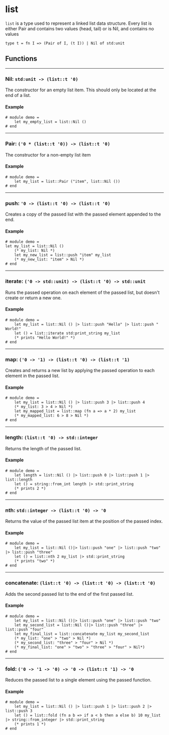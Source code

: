 # list
`list` is a type used to represent a linked list data structure.
Every list is either Pair and contains two values (head, tail) or is Nil, and contains no values
```halcyon
type t = fn I => (Pair of I, (t I)) | Nil of std:unit
```
## Functions
---
### Nil: `std:unit -> (list::t '0)`
The constructor for an empty list item.
This should only be located at the end of a list.
#### Example
```halcyon
# module demo = 
    let my_empty_list = list::Nil ()
# end
```
---
### Pair: `('0 * (list::t '0)) -> (list::t '0)`
The constructor for a non-empty list item
#### Example
```halcyon
# module demo = 
    let my_list = list::Pair ("item", list::Nil ())
# end
```
---
### push: `'0 -> (list::t '0) -> (list::t '0)`
Creates a copy of the passed list with the passed element appended to the end.
#### Example
```halcyon
# module demo = 
let my_list = list::Nil ()
    (* my_list: Nil *)
    let my_new_list = list::push "item" my_list 
    (* my_new_list: "item" > Nil *)
# end
```
---
### iterate: `('0 -> std::unit) -> (list::t '0) -> std::unit`
Runs the passed operation on each element of the passed list, but doesn't create or return a new one.
#### Example
```halcyon
# module demo = 
    let my_list = list::Nil () |> list::push "Hello" |> list::push " World!"
    let () = list::iterate std:print_string my_list
    (* prints "Hello World!" *)
# end
```
---
### map: `('0 -> '1) -> (list::t '0) -> (list::t '1)`
Creates and returns a new list by applying the passed operation to each element in the passed list.
#### Example
```halcyon
# module demo = 
    let my_list = list::Nil () |> list::push 3 |> list::push 4 
    (* my_list: 3 > 4 > Nil *)
    let my_mapped_list = list::map (fn a => a * 2) my_list
    (* my_mapped_list: 6 > 8 > Nil *)
# end
```
---
### length: `(list::t '0) -> std::integer`
Returns the length of the passed list.
#### Example
```halcyon
# module demo = 
    let length = list::Nil () |> list::push 0 |> list::push 1 |> list::length
    let () = string::from_int length |> std::print_string
    (* prints 2 *)
# end
```
---
### nth: `std::integer -> (list::t '0) -> '0`
Returns the value of the passed list item at the position of the passed index.
#### Example
```halcyon
# module demo = 
    let my_list = list::Nil ()|> list::push "one" |> list::push "two" |> list::push "three"
    let () = list::nth 2 my_list |> std::print_string
    (* prints "two" *)
# end
```
---
### concatenate: `(list::t '0) -> (list::t '0) -> (list::t '0)`
Adds the second passed list to the end of the first passed list.
#### Example
```halcyon
# module demo = 
    let my_list = list::Nil ()|> list::push "one" |> list::push "two" 
    let my_second_list = list::Nil ()|> list::push "three" |> list::push "four" 
    let my_final_list = list::concatenate my_list my_second_list
    (* my_list: "one" > "two" > Nil *)
    (* my_second_list: "three" > "four" > Nil *)
    (* my_final_list: "one" > "two" > "three" > "four" > Nil*)
# end
```
---
### fold: `('0 -> '1 -> '0) -> '0 -> (list::t '1) -> '0`
Reduces the passed list to a single element using the passed function.
#### Example
```halcyon
# module demo = 
    let my_list = list::Nil () |> list::push 1 |> list::push 2 |> list::push 3
    let () = list::fold (fn a b => if a < b then a else b) 10 my_list |> string::from_integer |> std::print_string
    (* prints 1 *)
# end
```
